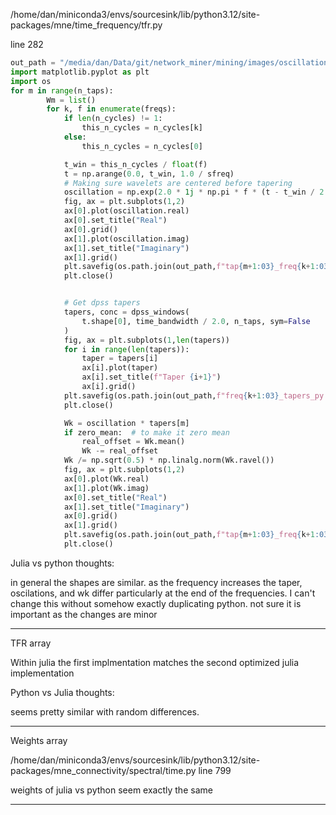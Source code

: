 /home/dan/miniconda3/envs/sourcesink/lib/python3.12/site-packages/mne/time_frequency/tfr.py

line 282

```python
out_path = "/media/dan/Data/git/network_miner/mining/images/oscillations_and_tapers/python"
import matplotlib.pyplot as plt
import os
for m in range(n_taps):
        Wm = list()
        for k, f in enumerate(freqs):
            if len(n_cycles) != 1:
                this_n_cycles = n_cycles[k]
            else:
                this_n_cycles = n_cycles[0]

            t_win = this_n_cycles / float(f)
            t = np.arange(0.0, t_win, 1.0 / sfreq)
            # Making sure wavelets are centered before tapering
            oscillation = np.exp(2.0 * 1j * np.pi * f * (t - t_win / 2.0))
            fig, ax = plt.subplots(1,2)
            ax[0].plot(oscillation.real)
            ax[0].set_title("Real")
            ax[0].grid()
            ax[1].plot(oscillation.imag)
            ax[1].set_title("Imaginary")
            ax[1].grid()
            plt.savefig(os.path.join(out_path,f"tap{m+1:03}_freq{k+1:03}_oscillation_py.png"))
            plt.close()


            # Get dpss tapers
            tapers, conc = dpss_windows(
                t.shape[0], time_bandwidth / 2.0, n_taps, sym=False
            )
            fig, ax = plt.subplots(1,len(tapers))
            for i in range(len(tapers)):
                taper = tapers[i]
                ax[i].plot(taper)
                ax[i].set_title(f"Taper {i+1}")
                ax[i].grid()
            plt.savefig(os.path.join(out_path,f"freq{k+1:03}_tapers_py.png")) # will overwrite but tapers don't change
            plt.close()

            Wk = oscillation * tapers[m]
            if zero_mean:  # to make it zero mean
                real_offset = Wk.mean()
                Wk -= real_offset
            Wk /= np.sqrt(0.5) * np.linalg.norm(Wk.ravel())
            fig, ax = plt.subplots(1,2)
            ax[0].plot(Wk.real)
            ax[1].plot(Wk.imag)
            ax[0].set_title("Real")
            ax[1].set_title("Imaginary")
            ax[0].grid()
            ax[1].grid()
            plt.savefig(os.path.join(out_path,f"tap{m+1:03}_freq{k+1:03}_wk_py.png"))
            plt.close()

```

Julia vs python thoughts:

in general the shapes are similar. as the frequency increases the taper, oscilations, and wk differ particularly at the end of the frequencies. I can't change this without somehow exactly duplicating python. not sure it is important as the changes are minor

---
TFR array

Within julia the first implmentation matches the second optimized julia implementation


Python vs Julia thoughts:

seems pretty similar with random differences.

---
Weights array

/home/dan/miniconda3/envs/sourcesink/lib/python3.12/site-packages/mne_connectivity/spectral/time.py
line 799

weights of julia vs python seem exactly the same

---
